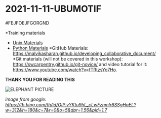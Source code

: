# 2021-11-11-UBUMOTIF

#FEJFOEJFGORGND


*Training materials
* [Unix Materials](https://swcarpentry.github.io/shell-novice/)
* [Python Materials](https://idpfun.github.io/IDP_Python/)
*GitHub Materials: https://malvikasharan.github.io/developing_collaborative_document/
*Git materials (will not be covered in this workshop): https://swcarpentry.github.io/git-novice/ and video tutorial for it: https://www.youtube.com/watch?v=fTRtzsYo7Ho.


**THANK YOU FOR READING THIS**

![ELEPHANT PICTURE](https://th.bing.com/th/id/OIP.vYKtu9hL_cLwFznmlr6SSgHaEL?w=312&h=180&c=7&r=0&o=5&dpr=1.56&pid=1.7)


*image from google: https://th.bing.com/th/id/OIP.vYKtu9hL_cLwFznmlr6SSgHaEL?w=312&h=180&c=7&r=0&o=5&dpr=1.56&pid=1.7*

